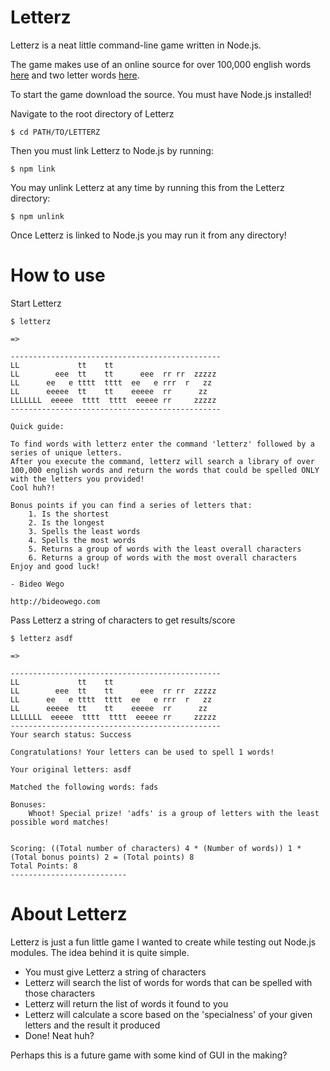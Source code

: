 # Letterz

Letterz is a neat little command-line game written in Node.js.

The game makes use of an online source for over 100,000 english words [here][words] and two letter words [here][two].

To start the game download the source. You must have Node.js installed!

Navigate to the root directory of Letterz

`$ cd PATH/TO/LETTERZ`

Then you must link Letterz to Node.js by running:

`$ npm link`

You may unlink Letterz at any time by running this from the Letterz directory:

`$ npm unlink`

Once Letterz is linked to Node.js you may run it from any directory!

# How to use

Start Letterz

`$ letterz`

`=> `

	-----------------------------------------------
	LL             tt    tt                        
	LL        eee  tt    tt      eee  rr rr  zzzzz 
	LL      ee   e tttt  tttt  ee   e rrr  r   zz  
	LL      eeeee  tt    tt    eeeee  rr      zz   
	LLLLLLL  eeeee  tttt  tttt  eeeee rr     zzzzz 
	-----------------------------------------------

	Quick guide:

	To find words with letterz enter the command 'letterz' followed by a series of unique letters.
	After you execute the command, letterz will search a library of over 100,000 english words and return the words that could be spelled ONLY with the letters you provided!
	Cool huh?!

	Bonus points if you can find a series of letters that:
		1. Is the shortest
		2. Is the longest
		3. Spells the least words
		4. Spells the most words
		5. Returns a group of words with the least overall characters
		6. Returns a group of words with the most overall characters
	Enjoy and good luck!

	- Bideo Wego

	http://bideowego.com

Pass Letterz a string of characters to get results/score

`$ letterz asdf`

`=> `

	-----------------------------------------------
	LL             tt    tt                        
	LL        eee  tt    tt      eee  rr rr  zzzzz 
	LL      ee   e tttt  tttt  ee   e rrr  r   zz  
	LL      eeeee  tt    tt    eeeee  rr      zz   
	LLLLLLL  eeeee  tttt  tttt  eeeee rr     zzzzz 
	-----------------------------------------------
	Your search status: Success

	Congratulations! Your letters can be used to spell 1 words!

	Your original letters: asdf

	Matched the following words: fads

	Bonuses: 
		Whoot! Special prize! 'adfs' is a group of letters with the least possible word matches!


	Scoring: ((Total number of characters) 4 * (Number of words)) 1 * (Total bonus points) 2 = (Total points) 8
	Total Points: 8
	--------------------------

# About Letterz

Letterz is just a fun little game I wanted to create while testing out Node.js modules. The idea behind it is quite simple.

- You must give Letterz a string of characters
- Letterz will search the list of words for words that can be spelled with those characters
- Letterz will return the list of words it found to you
- Letterz will calculate a score based on the 'specialness' of your given letters and the result it produced
- Done! Neat huh?

Perhaps this is a future game with some kind of GUI in the making?

[words]: http://www-01.sil.org/linguistics/wordlists/english/wordlist/wordsEn.txt
[two]: http://en.wiktionary.org/wiki/Appendix:Official_English_Scrabble_2-letter_words